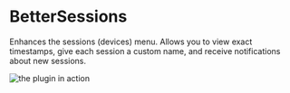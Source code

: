 # BetterSessions

Enhances the sessions (devices) menu. Allows you to view exact timestamps, give each session a custom name, and receive notifications about new sessions.

![the plugin in action](https://github.com/aamiaa/Vencord/assets/9750071/811ad58a-78f3-4d2c-9623-7004c88f9c6a)
